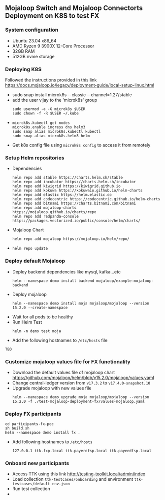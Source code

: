 ## Mojaloop Switch and Mojaloop Connectorts Deployment on K8S to test FX

### System configuration
* Ubuntu 23.04 x86_64
* AMD Ryzen 9 3900X 12-Core Processor
* 32GB RAM
* 512GB nvme storage


### Deploying K8S

Followed the instructions provided in this link
https://docs.mojaloop.io/legacy/deployment-guide/local-setup-linux.html

- sudo snap install microk8s --classic --channel=1.27/stable
- add the user vijay to the 'microk8s' group
  ```
  sudo usermod -a -G microk8s $USER
  sudo chown -f -R $USER ~/.kube
  ```
-
  ```
  microk8s.kubectl get nodes
  microk8s.enable ingress dns helm3
  sudo snap alias microk8s.kubectl kubectl
  sudo snap alias microk8s.helm3 helm
  ```
- Get k8s config file using `microk8s config` to access it from remotely


### Setup Helm repositories

- Dependencies
    ```
    helm repo add stable https://charts.helm.sh/stable
    helm repo add incubator https://charts.helm.sh/incubator
    helm repo add kiwigrid https://kiwigrid.github.io
    helm repo add kokuwa https://kokuwaio.github.io/helm-charts
    helm repo add elastic https://helm.elastic.co
    helm repo add codecentric https://codecentric.github.io/helm-charts
    helm repo add bitnami https://charts.bitnami.com/bitnami
    helm repo add mojaloop-charts https://mojaloop.github.io/charts/repo
    helm repo add redpanda-console https://packages.vectorized.io/public/console/helm/charts/
    ```
- Mojaloop Chart
    ```
    helm repo add mojaloop https://mojaloop.io/helm/repo/
    ```
- `helm repo update`


### Deploy default Mojaloop

- Deploy backend dependencies like mysql, kafka...etc
  ```
  helm --namespace demo install backend mojaloop/example-mojaloop-backend
  ```
- Deploy mojaloop
  ```
  helm --namespace demo install moja mojaloop/mojaloop --version 15.2.0 --create-namespace
  ```
- Wait for all pods to be healthy
- Run Helm Test
  ```
  helm -n demo test moja
  ```
- Add the following hostnames to `/etc/hosts` file
```
TBD
```

### Customize mojaloop values file for FX functionality

- Download the default values file of mojaloop chart https://github.com/mojaloop/helm/blob/v15.2.0/mojaloop/values.yaml
- Change central-ledger version from `v17.3.2` to `v17.4.0-snapshot.10`
- Upgrade mojaloop with new values file
  ```
  helm --namespace demo upgrade moja mojaloop/mojaloop --version 15.2.0 -f ./test-mojaloop-deployment-fx/values-mojaloop.yaml
  ```

### Deploy FX participants

  ```
  cd participants-fx-poc
  sh build.sh
  helm --namespace demo install fx .
  ```
- Add following hostnames to `/etc/hosts`
  ```
  127.0.0.1 ttk.fxp.local ttk.payerdfsp.local ttk.payeedfsp.local
  ```

### Onboard new participants
- Access TTK using this link http://testing-toolkit.local/admin/index
- Load collection `ttk-testcases/onboarding` and environment `ttk-testcases/default-env.json`
- Run test collection
- 